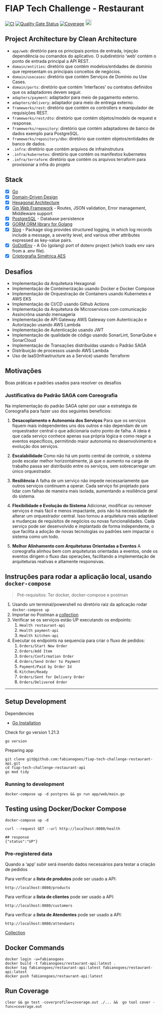 # FIAP Tech Challenge - Restaurant

[![CI](https://github.com/fabianogoes/fiap-tech-challenge-restaurant-api/actions/workflows/ci-cd.yml/badge.svg)](https://github.com/fabianogoes/fiap-tech-challenge-restaurant-api/actions/workflows/ci-cd.yml)
[![Quality Gate Status](https://sonarcloud.io/api/project_badges/measure?project=fabianogoes_fiap-tech-challenge-restaurant-api&metric=alert_status)](https://sonarcloud.io/summary/new_code?id=fabianogoes_fiap-tech-challenge-restaurant-api)
[![Coverage](https://sonarcloud.io/api/project_badges/measure?project=fabianogoes_fiap-tech-challenge-restaurant-api&metric=coverage)](https://sonarcloud.io/summary/new_code?id=fabianogoes_fiap-tech-challenge-restaurant-api)
<img src="https://sonarcloud.io/images/project_badges/sonarcloud-white.svg" alt="Scanned on SonarCloud" height="20px" />


## Project Architecture by Clean Architecture

- `app/web`: diretório para os principais pontos de entrada, injeção dependência ou comandos do aplicativo. O subdiretório ‘web’ contém o ponto de entrada principal a API REST.
- `domain/entities`: diretório que contém modelos/entidades de domínio que representam os principais conceitos de negócios.
- `domain/usecases`: diretório que contém Serviços de Domínio ou Use Cases.
- `domain/ports`: diretório que contém ‘interfaces’ ou contratos definidos que os adaptadores devem seguir.
- `adapters/payment`: adaptador para meio de pagamento externo.
- `adapters/delivery`: adaptador para meio de entrega externo.
- `frameworks/rest`: diretório que contém os controllers e manipulador de requisições REST.
- `frameworks/rest/dto`: diretório que contém objetos/modelo de request e response.
- `frameworks/repository`: diretório que contém adaptadores de banco de dados exemplo para PostgreSQL.
- `frameworks/repository/dbo`: diretório que contém objetos/entidades de banco de dados.
- `.infra`: diretório que contém arquivos de infrainstrutura
- `.infra/kubernetes`: diretório que contém os manifestos kubernetes
- `.infra/terraform`: diretório que contém os arquivos terraform para provisionar a infra do projeto

## Stack

- [x] [Go][0]
- [x] [Domain-Driven Design][6]
- [x] [Hexagonal Architecture][5]
- [x] [Gin Web Framework][1] - Routes, JSON validation, Error management, Middleware support
- [x] [PostgreSQL][3] - Database persistence
- [x] [GORM ORM library for Golang][2]
- [x] [Slog](https://pkg.go.dev/log/slog) - Package slog provides structured logging, in which log records include a message, a severity level, and various other attributes expressed as key-value pairs. 
- [x] [GoDotEnv](https://github.com/joho/godotenv) - A Go (golang) port of dotenv project (which loads env vars from a .env file).
- [x] [Criptografia Simétrica AES](https://en.wikipedia.org/wiki/Advanced_Encryption_Standard)

## Desafios

- Implementação da Arquitetura Hexagonal
- Implementação de Conteinerização usando Docker e Docker Compose
- Implementação de Orquestração de Containers usando Kubernetes e AWS EKS
- Implementação de CI/CD usando Github Actions
- Implementação da Arquitetura de Microservices com comunicação Assincrôna usando mensageria
- Implementação de API Gateway AWS Gateway com Autenticação e Autorização usando AWS Lambda
- Implementação de Autenticação usando JWT
- Implementação de qualidade de código usando SonarLint, SonarQube e SonarCloud
- Implementação de Transações distribuídas usando o Padrão SAGA  
- Distribuição de processos usando AWS Lambda
- Uso de IaaS(Infrastructure as a Service) usando Terraform

## Motivações

Boas práticas e padrões usados para resolver os desafios

### Justificativa do Padrão SAGA com Coreografia

Na implementação do padrão SAGA optei por usar a estratégia de Coreografia para fazer uso dos seguintes benefícios:

1. **Desacoplamento e Autonomia dos Serviços**
   Para que os serviços fiquem mais independentes uns dos outros e não dependam de um orquestrador central o que adicionaria outro ponto de falha. A ideia é que cada serviço conhece apenas sua própria lógica e como reagir a eventos específicos, permitindo maior autonomia no desenvolvimento e evolução dos serviços.

2. **Escalabilidade**
    Como não há um ponto central de controle, o sistema pode escalar melhor horizontalmente, já que o aumento na carga de trabalho passa ser distribuído entre os serviços, sem sobrecarregar um único orquestrador.

3. **Resiliência**
    A falha de um serviço não impede necessariamente que outros serviços continuem a operar. Cada serviço foi projetado para lidar com falhas de maneira mais isolada, aumentando a resiliência geral do sistema.

4. **Flexibilidade e Evolução do Sistema**
   Adicionar, modificar ou remover serviços é mais fácil e menos impactante, pois não há necessidade de alterar um orquestrador central. Isso tornou a arquitetura mais adaptável a mudanças de requisitos de negócios ou novas funcionalidades. Cada serviço pode ser desenvolvido e implantado de forma independente, o que facilita a adoção de novas tecnologias ou padrões sem impactar o sistema como um todo.

5. **Melhor Alinhamento com Arquiteturas Orientadas a Eventos**
    A coreografia alinhou bem com arquiteturas orientadas a eventos, onde os eventos dirigem o fluxo das operações, facilitando a implementação de arquiteturas reativas e altamente responsivas.


## Instruções para rodar a aplicação local, usando `docker-compose`

> Pré-requisitos: Ter docker, docker-compose e postman

1. Usando um terminal/powershell no diretório raiz da aplicação rodar `docker-compose up` 
2. Importar no Postman a [collection](./.utils/FIAP-Tech-Challenge.postman_collection.json)
3. Verificar se os serviços estão UP executando os endpoints: 
   1. `Health restaurant-api`
   2. `Health payment-api`
   3. `Health kitchen-api`
4. Executar os endpoints na sequencia para criar o fluxo de pedidos:
   1. `Orders/Start New Order`
   2. `Orders/Add Item`
   3. `Orders/Confirmation Order`
   4. `Orders/Send Order to Payment`
   5. `Payment/Paid by Order Id`
   6. `Kitchen/Ready`
   7. `Orders/Sent for Delivery Order`
   8. `Orders/Delivered Order`

---

## Setup Development

Dependencies

- [Go Installation](https://go.dev/doc/install)

Check for go version 1.21.3

```shell
go version
```

Preparing app

```shell
git clone git@github.com:fabianogoes/fiap-tech-challenge-restaurant-api.git
cd fiap-tech-challenge-restaurant-api
go mod tidy
````

### Running to development

```shell
docker-compose up -d postgres && go run app/web/main.go
```

## Testing using Docker/Docker Compose

```shell
docker-compose up -d

curl --request GET --url http://localhost:8080/health

## response 
{"status":"UP"}
```

### Pre-registered data

Quando a ‘app’ subir será inserido dados necessários para testar a criação de pedidos 

Para verificar a **lista de produtos** pode ser usado a API:

```shell
http://localhost:8080/products
```

Para verificar a **lista de clientes** pode ser usado a API:

```shell
http://localhost:8080/customers
```

Para verificar a **lista de Atendentes** pode ser usado a API: 
```shell
http://localhost:8080/attendants
```

[Collection](./.utils/fiap-tech-challenge-Insomnia.json)

## Docker Commands

```shell
docker login -u=fabianogoes
docker build -t fabianogoes/restaurant-api:latest .
docker tag fabianogoes/restaurant-api:latest fabianogoes/restaurant-api:latest
docker push fabianogoes/restaurant-api:latest
```

## Run Coverage

```shell
clear && go test -coverprofile=coverage.out ./... &&  go tool cover -func=coverage.out
```

[0]: https://go.dev/
[1]: https://gin-gonic.com/
[2]: https://gorm.io/index.html
[3]: https://www.postgresql.org/
[5]: https://alistair.cockburn.us/hexagonal-architecture/
[6]: https://www.amazon.com/dp/0321125215?ref_=cm_sw_r_cp_ud_dp_0M66DHP14SJ5GBBJCRNP
